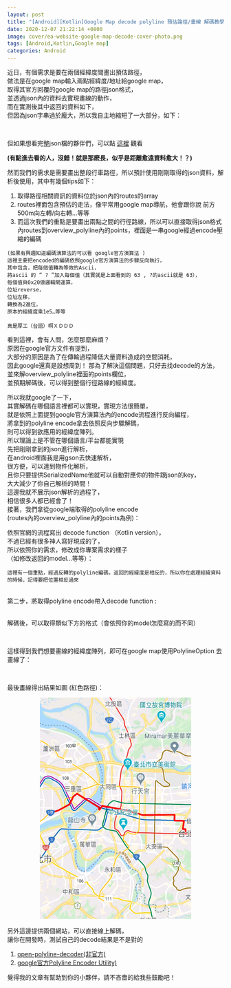 ```yaml
---
layout: post
title: "[Android][Kotlin]Google Map decode polyline 預估路徑/畫線 解碼教學"
date: 2020-12-07 21:22:14 +0800
image: cover/ea-website-google-map-decode-cover-photo.png
tags: [Android,Kotlin,Google map]
categories: Android
---
```


近日，有個需求是要在兩個經緯度間畫出預估路徑，<br>
做法是在google map輸入兩點經緯度/地址給google map，<br>
取得其官方回覆的google map的路徑json格式，<br>
並透過json內的資料去實現畫線的動作，<br>
而在實測後其中返回的資料如下，<br>
但因為json字串過於龐大，所以我自主地縮短了一大部分，如下：<br>

<script src="https://gist.github.com/KuanChunChen/37e425cb8a6b029fd9b817b155705d3a.js"></script>
<br>

但如果想看完整json檔的夥伴們，可以點 <a href="https://gist.github.com/KuanChunChen/030767a7fea9fcf4eba7cc600adc0da8">這裡</a> 觀看<br>

**(有點進去看的人，沒錯！就是那麽長，似乎是距離愈遠資料愈大！？)**

然而我們的需求是需要畫出整段行車路徑，所以預計使用剛剛取得的json資料，解析後使用，其中有幾個tips如下：
<ol>
  <li>取得路徑相關資訊的資料位於json內的routes的array
</li>
  <li>routes裡面包含預估的走法，像平常用google map導航，他會跟你說 前方500m向左轉/向右轉…等等</li>
  <li>而這次我們的重點是要畫出兩點之間的行徑路線，所以可以直接取得json格式內routes到overview_polyline內的points，裡面是一串google經過encode壓縮的編碼</li>

</ol>

```
(如果有興趣知道編碼演算法的可以看 google官方演算法 )
這裡主要把encoded的編碼依照google官方演算法的步驟反向執行，
其中包含，把每個值轉為等效的Ascii，
將ascii 的 “ ? ”加入每個值（其實就是上面看到的 63 , ?的ascii就是 63），
每個值與0x20做邏輯閘運算，
位址reverse，
位址左移，
轉換為2進位，
原本的經緯度乘1e5…等等

真是厚工（台語）啊ＸＤＤＤ
```



看到這裡，會有人問，怎麼那麼麻煩？<br>
原因在google官方文件有提到，<br>
大部分的原因是為了在傳輸過程降低大量資料造成的空間消耗，<br>
因此google還真是設想周到！
那為了解決這個問題，只好去找decode的方法，<br>
並來解overview_polyline裡面的points欄位，<br>
並預期解碼後，可以得到整個行徑路線的經緯度。<br>

所以我就google了一下，<br>
其實解碼在哪個語言裡都可以實現，實現方法很簡單，<br>
就是依照上面提到google官方演算法內的encode流程進行反向編程，<br>
將拿到的polyline encode拿去依照反向步驟解碼，<br>
則可以得到欲應用的經緯度陣列。<br>
所以理論上是不管在哪個語言/平台都能實現<br>
先把剛剛拿到的json進行解析，<br>
在android裡面我是用gson去快速解析，<br>
很方便，可以達到物件化解析，<br>
且你只要提供SerializedName他就可以自動對應你的物件跟json的key，<br>
大大減少了你自己解析的時間！<br>
這邊我就不展示json解析的過程了，<br>
相信很多人都已經會了！<br>
接著，我們拿從google端取得的polyline encode<br>
(routes內的overview_polyline內的points為例)：<br>

<script src="https://gist.github.com/KuanChunChen/5099e838a2d8d9af507eb94e250b33b8.js"></script>


依照官網的流程寫出 decode function （Kotlin version），<br>
不過已經有很多神人寫好現成的了，<br>
所以依照你的需求，修改成你專案需求的樣子<br>
（如修改返回的model…等等）：<br>

<script src="https://gist.github.com/KuanChunChen/17a978f6831fa8c0f2f80adffa1803ad.js"></script>
```
這裡有一個重點，經過反轉的polyline編碼，返回的經緯度是相反的，所以你在處理經緯資料的時候，記得要把位置相反過來
```
<br>
第二步，將取得polyline encode帶入decode function :<br>
<script src="https://gist.github.com/KuanChunChen/e9cf66a41cc014870cb8bab4c188a10a.js"></script><br>

解碼後，可以取得類似下方的格式（會依照你的model怎麼寫的而不同）<br>

<script src="https://gist.github.com/KuanChunChen/bf80d28f5abdd748f1def92a30e557ed.js"></script><br>

這樣得到我們想要畫線的經緯度陣列，即可在google map使用PolylineOption 去畫線了：<br>

<script src="https://gist.github.com/KuanChunChen/5eb77674995ca2e3422eed17825b22a6.js"></script><br>

最後畫線得出結果如圖 (紅色路徑)：<br>
<div align="center">
  <img src="/images/googlemap/map02.png" alt="Cover" width="70%"/>
</div>

另外這邊提供兩個網站，可以直接線上解碼，<br>
讓你在開發時，測試自己的decode結果是不是對的<br>

<ol>
  <li>
    <a href="https://developers.google.com/maps/documentation/utilities/polylineutility">open-polyline-decoder(非官方)</a>
  </li>

  <li>
    <a href="https://open-polyline-decoder.60devs.com/">google官方Polyline Encoder Utility)</a>
  </li>

</ol>

覺得我的文章有幫助到你的小夥伴，請不吝嗇的給我些鼓勵吧！
